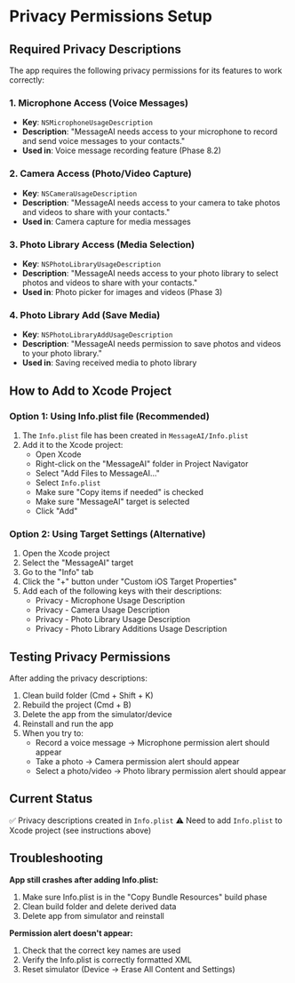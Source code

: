 # Privacy Permissions Setup

## Required Privacy Descriptions

The app requires the following privacy permissions for its features to work correctly:

### 1. Microphone Access (Voice Messages)
- **Key**: `NSMicrophoneUsageDescription`
- **Description**: "MessageAI needs access to your microphone to record and send voice messages to your contacts."
- **Used in**: Voice message recording feature (Phase 8.2)

### 2. Camera Access (Photo/Video Capture)
- **Key**: `NSCameraUsageDescription`
- **Description**: "MessageAI needs access to your camera to take photos and videos to share with your contacts."
- **Used in**: Camera capture for media messages

### 3. Photo Library Access (Media Selection)
- **Key**: `NSPhotoLibraryUsageDescription`
- **Description**: "MessageAI needs access to your photo library to select photos and videos to share with your contacts."
- **Used in**: Photo picker for images and videos (Phase 3)

### 4. Photo Library Add (Save Media)
- **Key**: `NSPhotoLibraryAddUsageDescription`
- **Description**: "MessageAI needs permission to save photos and videos to your photo library."
- **Used in**: Saving received media to photo library

## How to Add to Xcode Project

### Option 1: Using Info.plist file (Recommended)
1. The `Info.plist` file has been created in `MessageAI/Info.plist`
2. Add it to the Xcode project:
   - Open Xcode
   - Right-click on the "MessageAI" folder in Project Navigator
   - Select "Add Files to MessageAI..."
   - Select `Info.plist`
   - Make sure "Copy items if needed" is checked
   - Make sure "MessageAI" target is selected
   - Click "Add"

### Option 2: Using Target Settings (Alternative)
1. Open the Xcode project
2. Select the "MessageAI" target
3. Go to the "Info" tab
4. Click the "+" button under "Custom iOS Target Properties"
5. Add each of the following keys with their descriptions:
   - Privacy - Microphone Usage Description
   - Privacy - Camera Usage Description
   - Privacy - Photo Library Usage Description
   - Privacy - Photo Library Additions Usage Description

## Testing Privacy Permissions

After adding the privacy descriptions:

1. Clean build folder (Cmd + Shift + K)
2. Rebuild the project (Cmd + B)
3. Delete the app from the simulator/device
4. Reinstall and run the app
5. When you try to:
   - Record a voice message → Microphone permission alert should appear
   - Take a photo → Camera permission alert should appear
   - Select a photo/video → Photo library permission alert should appear

## Current Status

✅ Privacy descriptions created in `Info.plist`
⚠️ Need to add `Info.plist` to Xcode project (see instructions above)

## Troubleshooting

**App still crashes after adding Info.plist:**
1. Make sure Info.plist is in the "Copy Bundle Resources" build phase
2. Clean build folder and delete derived data
3. Delete app from simulator and reinstall

**Permission alert doesn't appear:**
1. Check that the correct key names are used
2. Verify the Info.plist is correctly formatted XML
3. Reset simulator (Device → Erase All Content and Settings)

